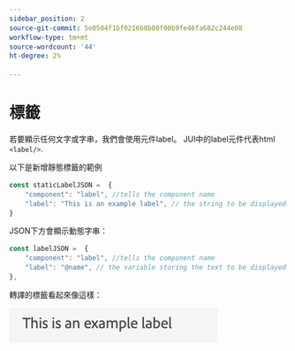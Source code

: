```yaml
---
sidebar_position: 2
source-git-commit: 5e0584f1bf0216b8b00f00b9fe46fa682c244e08
workflow-type: tm+mt
source-wordcount: '44'
ht-degree: 2%

---
```



# 標籤

若要顯示任何文字或字串，我們會使用元件label。
JUI中的label元件代表html `<label/>`.

以下是新增靜態標籤的範例

```js title="staticLabel.js"
const staticLabelJSON =  {
    "component": "label", //tells the component name
    "label": "This is an example label", // the string to be displayed
}
```

JSON下方會顯示動態字串：

```js title="dynamicLabel.js"
const labelJSON =  {
    "component": "label", //tells the component name
    "label": "@name", // the variable storing the text to be displayed
},
```

轉譯的標籤看起來像這樣：

![標籤](./imgs/label.png "標籤")